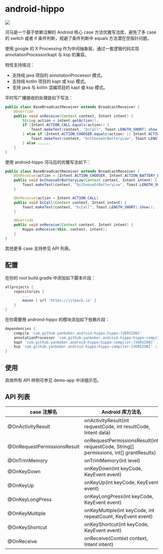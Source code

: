 # android-hippo

[![](https://jitpack.io/v/yanbober/android-hippo.svg)](https://jitpack.io/#yanbober/android-hippo)

河马是一个基于依赖注解的 Android 核心 case 方法优雅写法库，避免了多 case 的 switch 或者 if 条件判断，规避了条件判断中 equals 方法潜在空指针问题。

使用 google 的 X Processing 作为中间抽象层，通过一套逻辑代码实现 annotationProcessor/kapt 与 ksp 的兼容。

特性支持情况：
- 支持纯 java 项目的 annotationProcessor 模式。
- 支持纯 kotlin 项目的 kapt 或 ksp 模式。
- 支持 java 与 kotlin 混编项目的 kapt 或 ksp 模式。

平时写广播接收的处理是如下写法：
```java
public class BaseBroadcastReceiver extends BroadcastReceiver {
    @Override
    public void onReceive(Context context, Intent intent) {
        String action = intent.getAction();
        if (Intent.ACTION_CALL.equals(action)) {
            Toast.makeText(context, "bcCall", Toast.LENGTH_SHORT).show();
        } else if (Intent.ACTION_CHOOSER.equals(action) || Intent.ACTION_BATTERY_LOW.equals(action)) {
            Toast.makeText(context, "bcChooseOrBatteryLow", Toast.LENGTH_SHORT).show();
        } else ......
    }
}
```

使用 android-hippo 河马后的优雅写法如下：
```java
public class BaseBroadcastReceiver extends BroadcastReceiver {
    @OnReceive(action = {Intent.ACTION_CHOOSER, Intent.ACTION_BATTERY_LOW})
    public void bcChooseOrBatteryLow(Context context, Intent intent) {
        Toast.makeText(context, "bcChooseOrBatteryLow", Toast.LENGTH_SHORT).show();
    }

    @OnReceive(action = Intent.ACTION_CALL)
    public void bcCall(Context context, Intent intent) {
        Toast.makeText(context, "bcCall", Toast.LENGTH_SHORT).show();
    }

    @Override
    public void onReceive(Context context, Intent intent) {
        Hippo.onReceive(this, context, intent);
    }
}
```
其他更多 case 支持参见 API 列表。

## 配置

在你的 root build.gradle 中添加如下脚本片段：
```gradle
allprojects {
    repositories {
        ...
        maven { url 'https://jitpack.io' }
    }
}
```

在你需要用 andrond-hippo 的模块添加如下依赖片段：
```gradle
dependencies {
    compile 'com.github.yanbober.android-hippo:hippo:[VERSION]'
    annotationProcessor 'com.github.yanbober.android-hippo:hippo-compiler:[VERSION]' //java
    kapt 'com.github.yanbober.android-hippo:hippo-compiler:[VERSION]' //kotlin & java
    ksp 'com.github.yanbober.android-hippo:hippo-compiler:[VERSION]' //kotlin & java
}
```

## 使用

具体所有 API 样例可参见 demo-app 中详细示范。

## API 列表

|case 注解名|Android 库方法名|
|----|----|
|@OnActivityResult|onActivityResult(int requestCode, int resultCode, Intent data)|
|@OnRequestPermissionsResult|onRequestPermissionsResult(int requestCode, String[] permissions, int[] grantResults)|
|@OnTrimMemory|onTrimMemory(int level)|
|@OnKeyDown|onKeyDown(int keyCode, KeyEvent event)|
|@OnKeyUp|onKeyUp(int keyCode, KeyEvent event)|
|@OnKeyLongPress|onKeyLongPress(int keyCode, KeyEvent event)|
|@OnKeyMultiple|onKeyMultiple(int keyCode, int repeatCount, KeyEvent event)|
|@OnKeyShortcut|onKeyShortcut(int keyCode, KeyEvent event)|
|@OnReceive|onReceive(Context context, Intent intent)|


